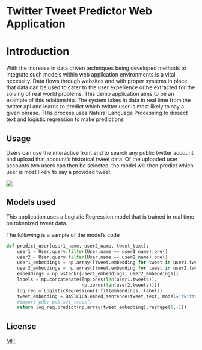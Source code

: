 # Twitter Tweet Predictor Web Application
 

# Introduction
 
With the increase in data driven techniques being developed methods to integrate such models within web application environments is a vital necessity. Data flows through websites and with proper systems in place that data can be used to cater to the user experience or be extracted for the solving of real world problems. This demo application aims to be an example of this relationship. The system takes in data in real time from the twitter api and learns to predict which twitter user is most likely to say a given phrase. THis process uses Natural Language Processing to dissect text and logistic regression to make predictions
 
## Usage
 
Users can use the interactive front end to search any public twitter account and upload that account’s historical tweet data. Of the uploaded user accounts two users can then be selected, the model will then predict which user is most likely to say a provided tweet.
 
 
![](frontend_screenshot.png)
 
## Models used
 
This application uses a Logistic Regression model that is trained in real time on tokenized tweet data.
 
The following is a sample of the model’s code
 
```python
def predict_user(user1_name, user2_name, tweet_text):
    user1 = User.query.filter(User.name == user1_name).one()
    user2 = User.query.filter(User.name == user2_name).one()
    user1_embeddings = np.array([tweet.embedding for tweet in user1.tweets])
    user2_embeddings = np.array([tweet.embedding for tweet in user2.tweets])
    embeddings = np.vstack([user1_embeddings, user2_embeddings])
    labels = np.concatenate([np.ones(len(user1.tweets)),
                            np.zeros(len(user2.tweets))])
    log_reg = LogisticRegression().fit(embeddings, labels)
    tweet_embedding = BASILICA.embed_sentence(tweet_text, model='twitter')
    #import pdb; pdb.set_trace()
    return log_reg.predict(np.array(tweet_embedding).reshape(1,-1))
```
 
## License
[MIT](https://choosealicense.com/licenses/mit/)
 

